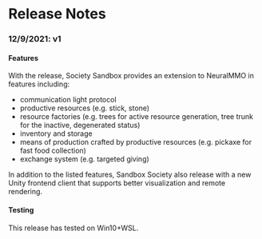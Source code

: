 # Release Notes

### 12/9/2021: v1
#### Features
With the release, Society Sandbox provides an extension to NeuralMMO in features including:
- communication light protocol
- productive resources (e.g. stick, stone)
- resource factories (e.g. trees for active resource generation, tree trunk for the inactive, degenerated status)
- inventory and storage
- means of production crafted by productive resources (e.g. pickaxe for fast food collection)
- exchange system (e.g. targeted giving)

In addition to the listed features, Sandbox Society also release with a new Unity frontend client that supports better visualization and remote rendering.
#### Testing
This release has tested on Win10+WSL.
